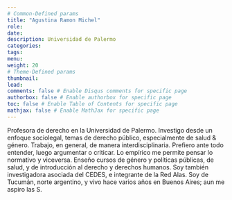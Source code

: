 ```yaml
---
# Common-Defined params
title: "Agustina Ramon Michel"
role: 
date: 
description: Universidad de Palermo
categories:
tags:
menu: 
weight: 20
# Theme-Defined params
thumbnail: 
lead: 
comments: false # Enable Disqus comments for specific page
authorbox: false # Enable authorbox for specific page
toc: false # Enable Table of Contents for specific page
mathjax: false # Enable MathJax for specific page
---
```


Profesora de derecho en la Universidad de Palermo. Investigo desde un enfoque sociolegal, temas de derecho público, especialmente de salud & género. Trabajo, en general, de manera interdisciplinaria. Prefiero ante todo entender, luego argumentar o criticar. Lo empírico me permite pensar  lo normativo y viceversa. Enseño cursos de género y políticas públicas, de salud, y de introducción al derecho y derechos humanos. Soy también investigadora asociada del CEDES, e integrante de la Red Alas. Soy de Tucumán, norte argentino, y vivo hace varios años en Buenos Aires; aun me aspiro las S.
